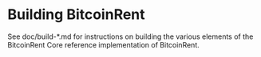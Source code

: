 Building BitcoinRent
================

See doc/build-*.md for instructions on building the various
elements of the BitcoinRent Core reference implementation of BitcoinRent.
